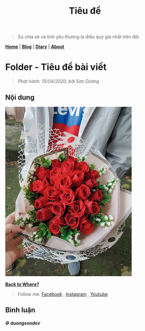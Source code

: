 ﻿---
title: "Tiêu đề"
description: "Mô tả"
---

>Sự chia sẻ và tình yêu thương là điều quý giá nhất trên đời.

[__Home__][home] | [__Blog__][blog] | [__Diary__][diary] | [__About__][about]


[comment]: (Begin)
# Folder - Tiêu đề bài viết

>_Phát hành: 15/04/2020, bởi Sơn Dương_

<div id="fb-root"></div>
<script async defer crossorigin="anonymous" src="https://connect.facebook.net/vi_VN/sdk.js#xfbml=1&version=v6.0"></script>
<div class="fb-like" data-href="https://duongvanson.github.io/form" data-width="" data-layout="button_count" data-action="like" data-size="small" data-share="true"></div>

## Nội dung

![DEMO](./assets/images/logo.png "LOGO")


[comment]: (End)

[__Back to Where?__](https://duongvanson.github.io "Trở lại đâu đấy???")

> Follow me: [Facebook][fb] , [Instagram][ins] , [Youtube][yt]

## Bình luận

<div class="fb-comments" data-href="https://duongvanson.github.io/form" data-width="500" data-numposts="10"></div>

###### __&copy; duongsondev__

[home]: https://duongvanson.github.io "Home"
[blog]: https://duongvanson.github.io/blog "Blog"
[diary]: https://duongvanson.github.io/diary "Diary"
[about]: https://duongvanson.github.io/about "About"
[fb]: https://www.facebook.com/duongson3198 "Facebook"
[ins]: https://www.instagram.com/duongson98/ "Instagram"
[yt]: https://www.youtube.com/channel/UCu382PQhF-gds6lzmYQgYPQ "Youtube"